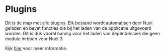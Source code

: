 # Plugins

Dit is de map met alle plugins. Elk bestand wordt automatisch door Nuxt geladen en bevat functies die bij het laden van de applicatie uitgevoerd worden. Dit is dus vooral handig voor het laden van dependencies die geen module hebben voor Nuxt 3.

Kijk [hier](https://v3.nuxtjs.org/docs/directory-structure/plugins) voor meer informatie.

